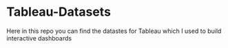 # Tableau-Datasets #        

Here in this repo you can find the datastes for Tableau which I used to build interactive dashboards          
      
         
     
          
     
         
  
       
        
 
 
